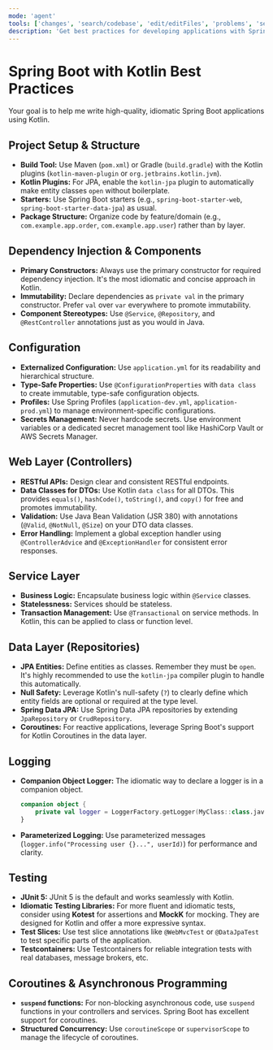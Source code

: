 ```yaml
---
mode: 'agent'
tools: ['changes', 'search/codebase', 'edit/editFiles', 'problems', 'search']
description: 'Get best practices for developing applications with Spring Boot and Kotlin.'
---
```


# Spring Boot with Kotlin Best Practices

Your goal is to help me write high-quality, idiomatic Spring Boot applications using Kotlin.

## Project Setup & Structure

- **Build Tool:** Use Maven (`pom.xml`) or Gradle (`build.gradle`) with the Kotlin plugins (`kotlin-maven-plugin` or `org.jetbrains.kotlin.jvm`).
- **Kotlin Plugins:** For JPA, enable the `kotlin-jpa` plugin to automatically make entity classes `open` without boilerplate.
- **Starters:** Use Spring Boot starters (e.g., `spring-boot-starter-web`, `spring-boot-starter-data-jpa`) as usual.
- **Package Structure:** Organize code by feature/domain (e.g., `com.example.app.order`, `com.example.app.user`) rather than by layer.

## Dependency Injection & Components

- **Primary Constructors:** Always use the primary constructor for required dependency injection. It's the most idiomatic and concise approach in Kotlin.
- **Immutability:** Declare dependencies as `private val` in the primary constructor. Prefer `val` over `var` everywhere to promote immutability.
- **Component Stereotypes:** Use `@Service`, `@Repository`, and `@RestController` annotations just as you would in Java.

## Configuration

- **Externalized Configuration:** Use `application.yml` for its readability and hierarchical structure.
- **Type-Safe Properties:** Use `@ConfigurationProperties` with `data class` to create immutable, type-safe configuration objects.
- **Profiles:** Use Spring Profiles (`application-dev.yml`, `application-prod.yml`) to manage environment-specific configurations.
- **Secrets Management:** Never hardcode secrets. Use environment variables or a dedicated secret management tool like HashiCorp Vault or AWS Secrets Manager.

## Web Layer (Controllers)

- **RESTful APIs:** Design clear and consistent RESTful endpoints.
- **Data Classes for DTOs:** Use Kotlin `data class` for all DTOs. This provides `equals()`, `hashCode()`, `toString()`, and `copy()` for free and promotes immutability.
- **Validation:** Use Java Bean Validation (JSR 380) with annotations (`@Valid`, `@NotNull`, `@Size`) on your DTO data classes.
- **Error Handling:** Implement a global exception handler using `@ControllerAdvice` and `@ExceptionHandler` for consistent error responses.

## Service Layer

- **Business Logic:** Encapsulate business logic within `@Service` classes.
- **Statelessness:** Services should be stateless.
- **Transaction Management:** Use `@Transactional` on service methods. In Kotlin, this can be applied to class or function level.

## Data Layer (Repositories)

- **JPA Entities:** Define entities as classes. Remember they must be `open`. It's highly recommended to use the `kotlin-jpa` compiler plugin to handle this automatically.
- **Null Safety:** Leverage Kotlin's null-safety (`?`) to clearly define which entity fields are optional or required at the type level.
- **Spring Data JPA:** Use Spring Data JPA repositories by extending `JpaRepository` or `CrudRepository`.
- **Coroutines:** For reactive applications, leverage Spring Boot's support for Kotlin Coroutines in the data layer.

## Logging

- **Companion Object Logger:** The idiomatic way to declare a logger is in a companion object.
  ```kotlin
  companion object {
      private val logger = LoggerFactory.getLogger(MyClass::class.java)
  }
  ```
- **Parameterized Logging:** Use parameterized messages (`logger.info("Processing user {}...", userId)`) for performance and clarity.

## Testing

- **JUnit 5:** JUnit 5 is the default and works seamlessly with Kotlin.
- **Idiomatic Testing Libraries:** For more fluent and idiomatic tests, consider using **Kotest** for assertions and **MockK** for mocking. They are designed for Kotlin and offer a more expressive syntax.
- **Test Slices:** Use test slice annotations like `@WebMvcTest` or `@DataJpaTest` to test specific parts of the application.
- **Testcontainers:** Use Testcontainers for reliable integration tests with real databases, message brokers, etc.

## Coroutines & Asynchronous Programming

- **`suspend` functions:** For non-blocking asynchronous code, use `suspend` functions in your controllers and services. Spring Boot has excellent support for coroutines.
- **Structured Concurrency:** Use `coroutineScope` or `supervisorScope` to manage the lifecycle of coroutines.
